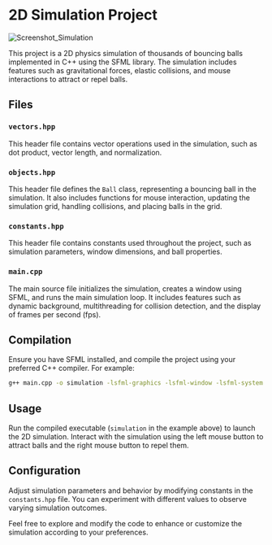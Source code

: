 # 2D Simulation Project

![Screenshot_Simulation](https://github.com/Eliasgdr/Simulation2D/assets/130139790/d8e02f37-02aa-45e6-9a9d-64c7b08e2c55)

This project is a 2D physics simulation of thousands of bouncing balls implemented in C++ using the SFML library. The simulation includes features such as gravitational forces, elastic collisions, and mouse interactions to attract or repel balls.

## Files

### `vectors.hpp`

This header file contains vector operations used in the simulation, such as dot product, vector length, and normalization.

### `objects.hpp`

This header file defines the `Ball` class, representing a bouncing ball in the simulation. It also includes functions for mouse interaction, updating the simulation grid, handling collisions, and placing balls in the grid.

### `constants.hpp`

This header file contains constants used throughout the project, such as simulation parameters, window dimensions, and ball properties.

### `main.cpp`

The main source file initializes the simulation, creates a window using SFML, and runs the main simulation loop. It includes features such as dynamic background, multithreading for collision detection, and the display of frames per second (fps).

## Compilation

Ensure you have SFML installed, and compile the project using your preferred C++ compiler. For example:

```bash
g++ main.cpp -o simulation -lsfml-graphics -lsfml-window -lsfml-system
```

## Usage

Run the compiled executable (`simulation` in the example above) to launch the 2D simulation. Interact with the simulation using the left mouse button to attract balls and the right mouse button to repel them.

## Configuration

Adjust simulation parameters and behavior by modifying constants in the `constants.hpp` file. You can experiment with different values to observe varying simulation outcomes.

Feel free to explore and modify the code to enhance or customize the simulation according to your preferences.
